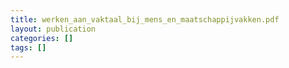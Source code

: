 ```yaml
---
title: werken_aan_vaktaal_bij_mens_en_maatschappijvakken.pdf
layout: publication
categories: []
tags: []
---
```

